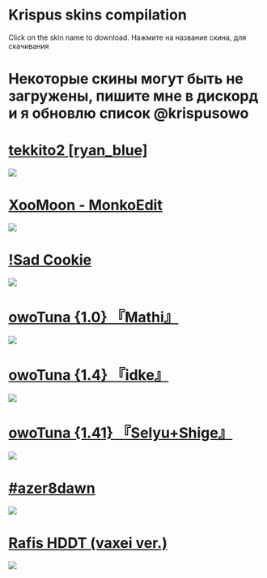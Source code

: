 # Krispus skins compilation

 Click on the skin name to download.
 Нажмите на название скина, для скачивания
 
# Некоторые скины могут быть не загружены, пишите мне в дискорд и я обновлю список @krispusowo

 # [tekkito2 [ryan_blue]](https://drive.google.com/file/d/1SXRROWf3T4-D_KBXyqA-ywiznHH4mW5w/view?usp=sharing)
 ![](https://imgur.com/BfqrmsC)

 # [XooMoon - MonkoEdit](https://drive.google.com/file/d/1fbdeTDq3YKC9YDqG3N1nJH7HZPZ4Oj7J/view?usp=sharing)
![](https://i.imgur.com/A25kkQv.jpg)

 # [!Sad Cookie](https://drive.google.com/open?id=14mzl7sqTS9nRKSvf79_btOkPeZcFKF_Z)
![](https://i.imgur.com/PbRcqNd.png)

# [owoTuna {1.0} 『Mathi』](https://drive.google.com/open?id=1ijZ1F7c6sXjh1Ykbew-VP6nz7ArMA_EC)
![](https://i.imgur.com/Q264MIy.png)

 # [owoTuna {1.4} 『idke』](https://drive.google.com/open?id=1jN6xVisCU9k3XIPuQk7xc7iosjwH1NSI)
![](https://i.imgur.com/BTeVqJj.png)

 # [owoTuna {1.41} 『Selyu+Shige』](https://drive.google.com/open?id=1oeGgSk_tyJ-P1nL07kHfn2eGbKd0BETQ)
![](https://i.imgur.com/fgKiH0r.png)

 # [#azer8dawn](https://drive.google.com/open?id=1JWzkO1c3y947IfmfO7iUPWxvTo1Whb6G)
![](https://i.imgur.com/RJwU2Kv.png)

 # [Rafis HDDT (vaxei ver.)](https://drive.google.com/open?id=1o4nxWUm9bl40bARjyW0fBG5A34RaYm5M)
![](https://i.imgur.com/zv19VsZ.png)
